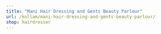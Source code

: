 ```yaml
---
title: "Mani Hair Dressing and Gents Beauty Parlour"
url: /kollam/mani-hair-dressing-and-gents-beauty-parlour/
shop: hairdresser
---
```

